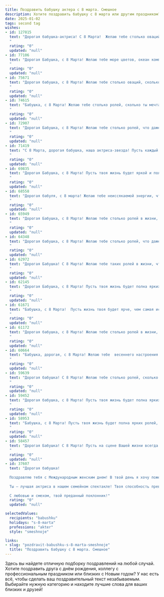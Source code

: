 ```yaml
---
title: Поздравить бабушку актера с 8 марта. Смешное
description: Хотите поздравить бабушку с 8 марта или другим праздником? Наш ИИ создаст незабываемое поздравление, а вы обязательно выделитесь среди других.  
date: 2025-01-02
tags: second tag
wishes:
- id: 127815
  text: "Дорогая бабушка-актриса! С 8 Марта!  Желаю тебе столько оваций в этот день, что закружится голова,  столько комплиментов, что придётся  набивать ими подушку, и столько  ролей в жизни, что даже  Оскар позавидует!  Пусть твоя жизнь будет ярче любой  сценической постановки, а  чувство юмора –  острее, чем  самый  злобный критик!
  "
  rating: "0"
  updated: "null"
- id: 77106
  text: "Дорогая Бабушка, с 8 Марта! Желаю тебе море цветов, океан комплиментов и столько ролей в жизни, сколько театральных подмостков на свете! Пусть каждый день будет твоим бенефисом, а жизнь — вечной аплодисментами! 😁🎭💐
  "
  rating: "0"
  updated: "null"
- id: 75671
  text: "Дорогая бабушка, с 8 Марта! Желаю тебе столько оваций, сколько ты сама подарила за свою жизнь своим зрителям! Пусть каждый день будет полон ярких эмоций, а улыбка на лице не сходит, как после удачного спектакля! 🎭🎉
  "
  rating: "0"
  updated: "null"
- id: 74615
  text: "Бабушка, с 8 Марта! Желаю тебе столько ролей, сколько ты мечтаешь, столько оваций, сколько ты заслуживаешь, и столько смеха на сцене, сколько ты можешь выдержать!  😜  Будь самой яркой звездой на театральном небе, бабуля!
  "
  rating: "0"
  updated: "null"
- id: 72907
  text: "Дорогая Бабушка, с 8 Марта! Желаю тебе столько ролей, что даже Оскар тебе не нужен будет.  А еще - вечной молодости, чтобы ты играла на сцене, как минимум, до ста лет!
  "
  rating: "0"
  updated: "null"
- id: 71419
  text: "С 8 Марта, дорогая бабушка, наша актриса-звезда! Пусть каждый день вашей жизни будет полон оваций, цветов и комплиментов, а репертуар радостей и веселья не иссякнет никогда! 🎭💐
  "
  rating: "0"
  updated: "null"
- id: 69835
  text: "Дорогая Бабушка, с 8 Марта! Пусть твоя жизнь будет яркой и полной эмоций, как твоя самая блестящая роль на сцене! 😉  Пусть твой грим всегда будет идеальным, а костюм -  без единой морщинки, только от смеха! 🤣 Желаю тебе море аплодисментов, оваций и, конечно же, любви! ❤️
  "
  rating: "0"
  updated: "null"
- id: 68558
  text: "Дорогая бабуля, с 8 марта! Желаю тебе неиссякаемой энергии, чтобы играть на сцене до 100 лет, и, конечно же, чтобы в жизни у тебя всегда были только самые яркие, аплодисменты!
  "
  rating: "0"
  updated: "null"
- id: 65949
  text: "Дорогая Бабушка, с 8 Марта! Желаю тебе столько ролей в жизни, сколько ты пожелаешь, чтобы каждая была яркой и запоминающейся, а зрители всегда аплодировали стоя! Пусть твоя харизма и талант никогда не меркнут, а юмор всегда остается острым, как у лучшего комедийного актера!
  "
  rating: "0"
  updated: "null"
- id: 64348
  text: "Дорогая бабушка, с 8 Марта! Желаю тебе столько ролей, что даже самые молодые актрисы позавидуют! Пусть твоя жизнь будет полна ярких эмоций, а каждый день - новой премьерой! 😉
  "
  rating: "0"
  updated: "null"
- id: 62972
  text: "Дорогая Бабушка! С 8 Марта! Желаю тебе таких ролей в жизни, чтобы аплодисменты не стихали, а цветы не вяли! И пусть твой сценарий жизни будет полон смеха, любви и счастья! 😉💐
  "
  rating: "0"
  updated: "null"
- id: 62145
  text: "Дорогая Бабушка, с 8 Марта! Пусть твоя жизнь будет полна ярких ролей, а сцена твоей жизни всегда будет полна аплодисментов, даже если это аплодисменты внуков, которые не всегда понимают, почему ты смешила соседей своими шутками 😄
  "
  rating: "0"
  updated: "null"
- id: 61671
  text: "Бабушка, с 8 Марта!  Пусть жизнь твоя будет ярче, чем самая искрометная роль в твоём репертуаре, и полна таких же ярких  и запоминающихся событий, как твои лучшие спектакли! 😉
  "
  rating: "0"
  updated: "null"
- id: 61172
  text: "Дорогая бабушка, с 8 Марта! Желаю тебе столько ролей в жизни, сколько ты сыграла на сцене, но только с одним условием: чтобы все они были комедийными, а все \"злодеи\" - с добрым сердцем! 🎭💖
  "
  rating: "0"
  updated: "null"
- id: 60664
  text: "Бабушка, дорогая, с 8 Марта! Желаю тебе  весеннего настроения и полных залов поклонников! Пусть каждый твой выход на сцену будет овациями и  букетами, а роль бабушки - самая яркая и трогательная! 😉
  "
  rating: "0"
  updated: "null"
- id: 59639
  text: "Дорогая бабушка! С 8 Марта! Желаю тебе столько ролей, сколько у тебя внуков, и чтобы все они были главными! И, как и в театре, пусть в жизни твой грим будет только праздничным, а сцена – всегда полна зрителей, которые тебя любят!
  "
  rating: "0"
  updated: "null"
- id: 59452
  text: "Дорогая бабушка, с 8 Марта! Пусть твоя жизнь будет полна ярких ролей, а овации зрителей звучат  каждый день! 🎭🎉  И помни,  главную роль в нашем сердце играешь именно ты! 🥰
  "
  rating: "0"
  updated: "null"
- id: 58953
  text: "Бабушка, с 8 Марта! Пусть твоя жизнь будет полна ярких ролей, а зрители - неистовыми аплодисментами! 😉
  "
  rating: "0"
  updated: "null"
- id: 58457
  text: "Дорогая Бабушка! С 8 Марта! Пусть на сцене Вашей жизни всегда будут только овации, а в кулуарах - только цветы и комплименты! 💐  Желаю, чтобы  в Вашей жизни не было  ни одного \"неудачного дубля\" -  только  яркие, запоминающиеся роли! 😉
  "
  rating: "0"
  updated: "null"
- id: 37607
  text: "Дорогая бабушка!
  
  Поздравляю тебя с Международным женским днем! В твой день я хочу пожелать тебе, чтобы жизнь играла для тебя только самые лучшие роли, а сцена была всегда освещена счастьем и радостью! Пусть парламенты внуков собираются только ради твоих вкусностей, а за кулисами не будет ни одной слезинки, кроме слез радости от комедийных моментов нашей жизни.
  
  Ты — лучшая актриса в нашем семейном спектакле! Твоя способность превращать простые дни в настоящие шоу просто потрясает! Желаю тебе здоровья, как у супергероя, а счастья — с запасом, чтобы хватило на все предстоящие выступления!
  
  С любовью и смехом, твой преданный поклонник!"
  rating: "0"
  updated: "null"

selectedValues:
  recipients: "babushku"
  holidays: "s-8-marta"
  professions: "akter"
  style: "smeshnoje"

links:
- slug: "pozdravit-babushku-s-8-marta-smeshnoje"
  title: "Поздравить бабушку с 8 марта. Смешное"
---
```


Здесь вы найдете отличную подборку поздравлений на любой случай.
Хотите поздравить друга с днём рождения, коллегу с профессиональным праздником или близких с Новым годом? У нас есть всё, чтобы сделать ваш поздравительный текст незабываемым. Выбирайте нужную категорию и находите лучшие слова для ваших близких и друзей!
